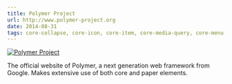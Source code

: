 ```yaml
---
title: Polymer Project
url: http://www.polymer-project.org
date: 2014-08-31
tags: core-collapse, core-icon, core-item, core-media-query, core-menu, core-selection, core-selector, demo-tab, demo-tabs, dropdown-panel, feature-carousel, learn-tabs, paper-button, paper-icon-button, paper-ripple, paper-shadow
---
```


[![Polymer Project](screenshots/polymer-project.png)](http://www.polymer-project.org)

The official website of Polymer, a next generation web framework from Google. Makes extensive use of both core and paper elements.